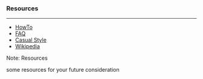 ### Resources

<hr />

- [HowTo](http://tldp.org/HOWTO/Installfest-HOWTO/)
- [FAQ](http://www.faqlinux.com/?p=230)
- [Casual Style](https://www.linux.com/news/sunday-30-december-2001-install-fest-dana-and-golda-hudes-place-manhattan)
- [Wikipedia](https://en.wikipedia.org/wiki/Linux_user_group#Installfests)

Note:
Resources

some resources for your future consideration
